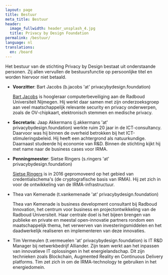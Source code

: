 ```yaml
---
layout: page
title: Bestuur
meta_title: Bestuur
header:
  image_fullwidth: header_unsplash_4.jpg
  title: Privacy by Design Foundation
permalink: /bestuur/
language: nl
translations:
  en: /board
---
```

Het bestuur van de stichting Privacy by Design bestaat uit
onderstaande personen. Zij allen vervullen de bestuursfunctie op
persoonlijke titel en worden hiervoor niet betaald.

 * **Voorzitter**: Bart Jacobs (b.jacobs 'at' privacybydesign.foundation)

   [Bart Jacobs](http://www.cs.ru.nl/~bart) is hoogleraar
   computerbeveiliging aan de Radboud Universiteit Nijmegen. Hij werkt
   daar samen met zijn onderzoeksgroep aan veel maatschappelijk
   relevante security en privacy onderwerpen, zoals de OV-chipkaart,
   elektronisch stemmen en medische privacy.

 * **Secretaris**: Jaap Akkermans (j.akkermans 'at'
   privacybydesign.foundation) werkte ruim 20 jaar in de
   ICT-consultancy. Daarvoor was hij binnen de overheid betrokken bij
   het ICT-stimuleringsbeleid. Hij heeft een achtergrond als
   natuurkundige. Daarnaast studeerde hij economie van R&D. Binnen de
   stichting kijkt hij met name naar de business cases voor IRMA.

 * **Penningmeester**: Sietse Ringers (s.ringers 'at' privacybydesign.foundation)

   [Sietse Ringers](https://sietseringers.net/) is in 2016 gepromoveerd op het
   gebied van credentialschema's (de cryptografische basis van IRMA).
   Hij zet zich in voor de ontwikkeling van de IRMA-infrastructuur.

 * Thea van Kemenade (t.vankemenade 'at' privacybydesign.foundation)

   Thea van Kemenade is business development consultant bij Radboud
   Innovation, het centrum voor business en projectontwikkeling van de
   Radboud Universiteit. Haar centrale doel is het bijeen brengen van
   publieke en private en meestal open-innovatie partners rondom een
   maatschappelijk thema, het verwerven van investeringsmiddelen en
   het daadwerkelijk realiseren en implementeren van deze innovaties.

 * Tim Vermeulen (t.vermeuelen 'at' privacybydesign.foundation) is IT
   R&D Manager bij netwerkbedrijf Alliander. Zijn team werkt aan het
   inpassen van innovatieve IT oplossingen in het
   energielandschap. Dit zijn technieken zoals Blockchain, Augmented
   Reality en Continuous Delivery platforms. Tim zet zich in om de
   IRMA-technology te gebruiken in het energiedomein.